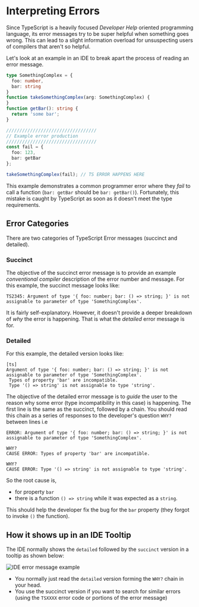 # Interpreting Errors 
Since TypeScript is a heavily focused *Developer Help* oriented programming language, its error messages try to be super helpful when something goes wrong. This can lead to a slight information overload for unsuspecting users of compilers that aren't so helpful. 

Let's look at an example in an IDE to break apart the process of reading an error message. 

```ts
type SomethingComplex = {
  foo: number,
  bar: string
}
function takeSomethingComplex(arg: SomethingComplex) {
}
function getBar(): string {
  return 'some bar';
}

//////////////////////////////////
// Example error production
//////////////////////////////////
const fail = {
  foo: 123,
  bar: getBar
};

takeSomethingComplex(fail); // TS ERROR HAPPENS HERE 
```

This example demonstrates a common programmer error where they *fail* to call a function (`bar: getBar` should be `bar: getBar()`). Fortunately, this mistake is caught by TypeScript as soon as it doesn't meet the type requirements. 

## Error Categories
There are two categories of TypeScript Error messages (succinct and detailed). 

### Succinct
The objective of the succinct error message is to provide an example *conventional compiler* description of the error number and message. For this example, the succinct message looks like: 

```
TS2345: Argument of type '{ foo: number; bar: () => string; }' is not assignable to parameter of type 'SomethingComplex'.
```
It is fairly self-explanatory. However, it doesn't provide a deeper breakdown of *why* the error is happening. That is what the *detailed* error message is for.

### Detailed
For this example, the detailed version looks like: 

```
[ts]
Argument of type '{ foo: number; bar: () => string; }' is not assignable to parameter of type 'SomethingComplex'.
 Types of property 'bar' are incompatible.
 Type '() => string' is not assignable to type 'string'.
```
The objective of the detailed error message is to *guide* the user to the reason why some error (type incompatibility in this case) is happening. The first line is the same as the succinct, followed by a chain. You should read this chain as a series of responses to the developer's question `WHY?` between lines i.e 

```
ERROR: Argument of type '{ foo: number; bar: () => string; }' is not assignable to parameter of type 'SomethingComplex'.

WHY? 
CAUSE ERROR: Types of property 'bar' are incompatible.

WHY? 
CAUSE ERROR: Type '() => string' is not assignable to type 'string'.
```

So the root cause is,
* for property `bar`
* there is a function `() => string` while it was expected as a `string`. 

This should help the developer fix the bug for the `bar` property (they forgot to invoke `()` the function).

## How it shows up in an IDE Tooltip 

The IDE normally shows the `detailed` followed by the `succinct` version in a tooltip as shown below: 

![IDE error message example](https://raw.githubusercontent.com/basarat/typescript-book/master/images/errors/interpreting-errors/ide.png)

* You normally just read the `detailed` version forming the `WHY?` chain in your head. 
* You use the succinct version if you want to search for similar errors (using the `TSXXXX` error code or portions of the error message)
